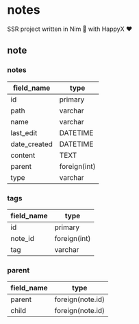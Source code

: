 # notes

SSR project written in Nim 👑 with HappyX ❤

## note

### notes
|   field_name      |   type        |
|---                | ---           |
| id                |   primary     |
| path              |   varchar     |
| name              |   varchar     |
| last_edit         |   DATETIME    |
| date_created      |   DATETIME    |
| content           |   TEXT        |
| parent            |   foreign(int)|
| type              |   varchar     |

### tags
|   field_name      |   type        |
|   ---             |   ---         |
| id                |   primary     |
| note_id           |   foreign(int)|
| tag               |   varchar     |

### parent
|   field_name      |   type            |
|   ---             |   ---             |
| parent            |   foreign(note.id)|
| child             |   foreign(note.id)|
